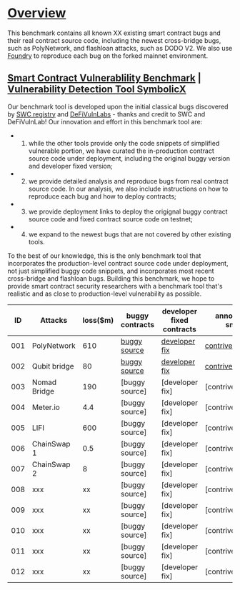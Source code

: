 # [Overview](https://github.com/sallywang147/attackDB/edit/webpage)

This benchmark contains all known XX existing smart contract bugs and their real contract source code, including the newest cross-bridge bugs, such as PolyNetwork, and flashloan attacks, such as DODO V2. We also use [Foundry](https://github.com/foundry-rs/foundry) to reproduce each bug on the forked mainnet environment. 

## [Smart Contract Vulnerablility Benchmark](https://github.com/sallywang147/attackDB) | [Vulnerability Detection Tool SymbolicX](https://github.com/sallywang147/symbolicX)

Our benchmark tool is developed upon the initial classical bugs discovered by [SWC registry](https://github.com/SmartContractSecurity/SWC-registry) and [DeFiVulnLabs](https://github.com/SunWeb3Sec/DeFiVulnLabs) - thanks and credit to SWC and DeFiVulnLab! Our innovation and effort in this benchmark tool are:
- 1) while the other tools provide only the code snippets of simplified vulnerable portion, we have curated the in-production contract source code under deployment, including the original buggy version and developer fixed version; 
- 2) we provide detailed analysis and reproduce bugs from real contract source code. In our analysis, we also include instructions on how to reproduce each bug and how to deploy contracts; 
- 3) we provide deployment links to deploy the origignal buggy contract source code and fixed contract source code on testnet; 
- 4) we expand to the newest bugs that are not covered by other existing tools. 

To the best of our knowledge, this is the only benchmark tool that incorporates the production-level contract source code under deployment, not just simplified buggy code snippets, and incorporates most recent cross-bridge and flashloan bugs. Building this benchmark, we hope to provide smart contract security researchers with a benchmark tool that's realistic and as close to production-level vulnerability as possible. 


|ID  | Attacks       |loss($m)|buggy contracts | developer fixed contracts |annotated bug snippets  |reproduced bugs |  analysis|
|--- | ------------- |------- | ---------------- |-------------------|-------------------------| ---|---|
|001 | PolyNetwork   |   610  | [buggy source](https://github.com/polynetwork/eth-contracts/tree/c9212e4199432b0ea6e0defff390e804afe07a32)  | [developer fix](https://github.com/polynetwork/eth-contracts/tree/d491578ef9e49468e7e8d6011014040857ee5d77)     | [contrivedbug1.sol](https://github.com/sallywang147/attackDB/blob/main/polyattack/contrived.sol)                     |[bug vector1](https://github.com/sallywang147/attackDB/blob/main/polyattack/attack_vector.sol)|[Polynetwork Attack](https://github.com/sallywang147/attackDB/tree/main/polyattack)|
|002 | Qubit bridge  |   80   | [buggy source](https://github.com/ChainSafe/chainbridge-solidity/tree/cbfaf9c5d74486447e80a587acc2cd4457002ab3)               | [developer fix](https://github.com/ChainSafe/chainbridge-solidity/tree/2f29dd714a09f075bf6454518a1e57a6e5d55018)               | [contrivedbug2.sol](https://github.com/sallywang147/attackDB/blob/main/qbridgeattack/contrived.sol)                     | [bug vector2](https://github.com/sallywang147/attackDB/blob/main/qbridgeattack/attack_vector.sol) |[Qbridge Attack](https://github.com/sallywang147/attackDB/tree/main/qbridgeattack) |
|003 | Nomad Bridge  |   190  | [buggy source]               | [developer fix]               | [contrivedbug3.sol]                     | [bug vector2] |[Qbridge Attack] |
|004 | Meter.io      |   4.4  | [buggy source]               | [developer fix]               | [contrivedbug4.sol]                     | [bug vector2] |[Qbridge Attack] |
|005 | LIFI          |   600  |[buggy source]               | [developer fix]               | [contrivedbug5.sol]                     | [bug vector2] |[Qbridge Attack] |
|006 | ChainSwap 1   |   0.5  |[buggy source]               | [developer fix]               | [contrivedbug6.sol]                     | [bug vector2] |[Qbridge Attack] |
|007 | ChainSwap 2   |   8    | [buggy source]               | [developer fix]               | [contrivedbug7.sol]                     | [bug vector2] |[Qbridge Attack] |
|008 | xxx  |   xx   | [buggy source]               | [developer fix]               | [contrivedbug8.sol]                     | [bug vector8] |[xxx Attack] |
|009 | xxx  |   xx   | [buggy source]               | [developer fix]               | [contrivedbug9.sol]                     | [bug vector9] |[xxx Attack] |
|010 | xxx  |   xx   | [buggy source]               | [developer fix]               | [contrivedbug10.sol]                     | [bug vector10] |[xxx Attack] |
|011 | xxx  |   xx   | [buggy source]               | [developer fix]               | [contrivedbug11.sol]                     | [bug vector11] |[xxx Attack] |
|012 | xxx  |   xx   | [buggy source]               | [developer fix]               | [contrivedbug12.sol]                     | [bug vector12] |[xxx Attack] |
